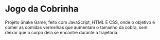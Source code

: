 # Jogo da Cobrinha
 Projeto Snake Game, feito com JavaScript, HTML E CSS, onde o objetivo é comer as comidas vermelhas que aumentam o tamanho da cobra, sem deixar que o corpo dela se encontre durante a trajetória.